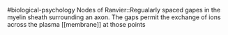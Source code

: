 #biological-psychology 
Nodes of Ranvier::Regualarly spaced gapes in the myelin sheath surrounding an axon. The gaps permit the exchange of ions across the plasma [[membrane]] at those points